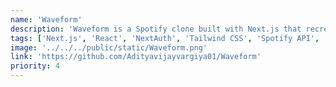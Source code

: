 ```yaml
---
name: 'Waveform'
description: 'Waveform is a Spotify clone built with Next.js that recreates the popular music streaming experience with user authentication, Spotify API integration, and responsive design for a seamless music browsing and playback experience.'
tags: ['Next.js', 'React', 'NextAuth', 'Tailwind CSS', 'Spotify API', 'TypeScript']
image: '../../../public/static/Waveform.png'
link: 'https://github.com/Adityavijayvargiya01/Waveform'
priority: 4
---
```

